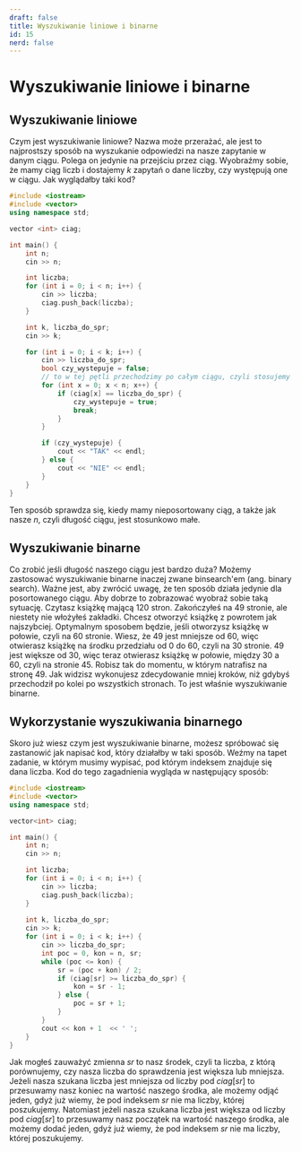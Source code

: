 ```yaml
---
draft: false
title: Wyszukiwanie liniowe i binarne
id: 15
nerd: false
---
```

# Wyszukiwanie liniowe i binarne
## Wyszukiwanie liniowe
Czym jest wyszukiwanie liniowe? Nazwa może przerażać, ale jest to najprostszy sposób na wyszukanie odpowiedzi na nasze zapytanie w danym ciągu. Polega on jedynie na przejściu przez ciąg. Wyobraźmy sobie, że mamy ciąg liczb i dostajemy $k$ zapytań o dane liczby, czy występują one w ciągu. Jak wyglądałby taki kod?
```cpp
#include <iostream>
#include <vector>
using namespace std;

vector <int> ciag;

int main() {
	int n;
	cin >> n;

	int liczba;
	for (int i = 0; i < n; i++) {
		cin >> liczba;
		ciag.push_back(liczba);
	}

	int k, liczba_do_spr;
	cin >> k;

	for (int i = 0; i < k; i++) {
		cin >> liczba_do_spr;
		bool czy_wystepuje = false;
		// to w tej pętli przechodzimy po całym ciągu, czyli stosujemy wyszukiwanie liniowe
		for (int x = 0; x < n; x++) {
			if (ciag[x] == liczba_do_spr) {
				czy_wystepuje = true;
				break;
			}
		}

		if (czy_wystepuje) {
			cout << "TAK" << endl;
		} else {
			cout << "NIE" << endl;
		}
	}
}
```
Ten sposób sprawdza się, kiedy mamy nieposortowany ciąg, a także jak nasze $n$, czyli długość ciągu, jest stosunkowo małe.

## Wyszukiwanie binarne
Co zrobić jeśli długość naszego ciągu jest bardzo duża? Możemy zastosować wyszukiwanie binarne inaczej zwane binsearch'em (ang. binary search). Ważne jest, aby zwrócić uwagę, że ten sposób działa jedynie dla posortowanego ciągu. Aby dobrze to zobrazować wyobraź sobie taką sytuację. Czytasz książkę mającą 120 stron. Zakończyłeś na 49 stronie, ale niestety nie włożyłeś zakładki. Chcesz otworzyć książkę z powrotem jak najszybciej. Optymalnym sposobem będzie, jeśli otworzysz książkę w połowie, czyli na 60 stronie. Wiesz, że 49 jest mniejsze od 60, więc otwierasz książkę na środku przedziału od 0 do 60, czyli na 30 stronie. 49 jest większe od 30, więc teraz otwierasz książkę w połowie, między 30 a 60, czyli na stronie 45. Robisz tak do momentu, w którym natrafisz na stronę 49. Jak widzisz wykonujesz zdecydowanie mniej kroków, niż gdybyś przechodził po kolei po wszystkich stronach. To jest właśnie wyszukiwanie binarne.

## Wykorzystanie wyszukiwania binarnego
Skoro już wiesz czym jest wyszukiwanie binarne, możesz spróbować się zastanowić jak napisać kod, który działałby w taki sposób. Weźmy na tapet zadanie, w którym musimy wypisać, pod którym indeksem znajduje się dana liczba. Kod do tego zagadnienia wygląda w następujący sposób:
```cpp
#include <iostream>
#include <vector>
using namespace std;

vector<int> ciag;

int main() {
	int n;
	cin >> n;

	int liczba;
	for (int i = 0; i < n; i++) {
		cin >> liczba;
		ciag.push_back(liczba);
	}
	
	int k, liczba_do_spr;
	cin >> k;
	for (int i = 0; i < k; i++) {
		cin >> liczba_do_spr;
		int poc = 0, kon = n, sr;
		while (poc <= kon) {
			sr = (poc + kon) / 2;
			if (ciag[sr] >= liczba_do_spr) {
				kon = sr - 1;
			} else {
				poc = sr + 1;
			}
		}
		cout << kon + 1  << ' ';
	}
}
```
Jak mogłeś zauważyć zmienna $sr$ to nasz środek, czyli ta liczba, z którą porównujemy, czy nasza liczba do sprawdzenia jest większa lub mniejsza. Jeżeli nasza szukana liczba jest mniejsza od liczby pod $ciag[sr]$ to przesuwamy nasz koniec na wartość naszego środka, ale możemy odjąć jeden, gdyż już wiemy, że pod indeksem $sr$ nie ma liczby, której poszukujemy. Natomiast jeżeli nasza szukana liczba jest większa od liczby pod $ciag[sr]$ to przesuwamy nasz początek na wartość naszego środka, ale możemy dodać jeden, gdyż już wiemy, że pod indeksem $sr$ nie ma liczby, której poszukujemy.